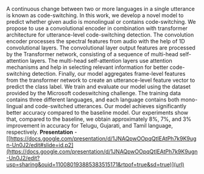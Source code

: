 A continuous change between two or more languages in a single utterance is known as code-switching. In this work, we develop a novel model to predict whether given audio is monolingual or contains code-switching.
We propose to use a convolutional encoder in combination with transformer architecture for utterance-level code-switching detection. The convolution encoder processes the spectral features from audio with the help of 1D convolutional layers. 
The convolutional layer output features are processed by the Transformer network, consisting of a sequence of multi-head self-attention layers. The multi-head self-attention layers use attention mechanisms and help in selecting relevant information for better code-switching detection. 
Finally, our model aggregates frame-level features from the transformer network to create an utterance-level feature vector to predict the class label. We train and evaluate our model using the dataset provided by the Microsoft codeswitching challenge. 
The training data contains three different languages, and each language contains both mono-lingual and code-switched utterances. Our model achieves significantly better accuracy compared to the baseline model. 
Our experiments show that, compared to the baseline, we obtain approximately 8%, 7%, and 3% improvement in accuracy for Telugu, Gujarati, and Tamil language, respectively.
**Presentation** - [[https://docs.google.com/presentation/d/1JNAQpwOOpqQtIEAtPh7k9K9ugn-Un0J2/edit#slide=id.p2](https://docs.google.com/presentation/d/1JNAQpwOOpqQtIEAtPh7k9K9ugn-Un0J2/edit?usp=sharing&ouid=110080193885383515171&rtpof=true&sd=true)](url)
